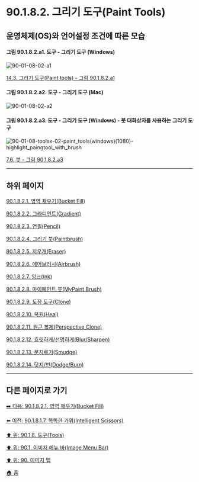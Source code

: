 # 90.1.8.2. 그리기 도구(Paint Tools)
## 운영체제(OS)와 언어설정 조건에 따른 모습

<a id="90-01-08-02-a1"></a>

#### 그림 90.1.8.2.a1. 도구 - 그리기 도구 (Windows)
![90-01-08-02-a1](https://github.com/wonder13662/gimp/assets/15767104/29a78a3a-5bcb-48c9-a6d7-684b9b61c3b3)

[14.3. 그리기 도구(Paint tools) - 그림 90.1.8.2.a1](./14-03-00-paint-tools.md#90-01-08-02-a1)

<a id="90-01-08-02-a2"></a>

#### 그림 90.1.8.2.a2. 도구 - 그리기 도구 (Mac)
![90-01-08-02-a2](https://github.com/wonder13662/gimp/assets/15767104/b9f3c2af-444d-45f7-9eac-140543bf15ac)

<a id="90-01-08-02-a3"></a>

#### 그림 90.1.8.2.a3. 도구 - 그리기 도구 (Windows) - 붓 대화상자를 사용하는 그리기 도구
![90-01-08-toolsx-02-paint_tools(windows)(1080)-highlight_paingtool_with_brush](https://github.com/wonder13662/gimp/assets/15767104/575ab6ad-1299-4594-b2d8-3dbeb9537763)

[7.6. 붓 - 그림 90.1.8.2.a3](./07-06-00-brushes.md#90-01-08-02-a3)

***

## 하위 페이지

[90.1.8.2.1. 영역 채우기(Bucket Fill)](./90-01-08-02-01-bucket_fill.md)

[90.1.8.2.2. 그라디언트(Gradient)](./90-01-08-02-02-gradient.md)

[90.1.8.2.3. 연필(Pencil)](./90-01-08-02-03-pencil.md)

[90.1.8.2.4. 그리기 붓(Paintbrush)](./90-01-08-02-04-paintbrush.md)

[90.1.8.2.5. 지우개(Eraser)](./90-01-08-02-05-eraser.md)

[90.1.8.2.6. 에어브러시(Airbrush)](./90-01-08-02-06-airbrush.md)

[90.1.8.2.7. 잉크(Ink)](./90-01-08-02-07-ink.md)

[90.1.8.2.8. 마이페인트 붓(MyPaint Brush)](./90-01-08-02-08-mypaint_brush.md)

[90.1.8.2.9. 도장 도구(Clone)](./90-01-08-02-09-clone.md)

[90.1.8.2.10. 복원(Heal)](./90-01-08-02-10-heal.md)

[90.1.8.2.11. 원근 복제(Perspective Clone)](./90-01-08-02-11-perspective_clone.md)

[90.1.8.2.12. 흐릿하게/선명하게(Blur/Sharpen)](./90-01-08-02-12-blur_sharpen.md)

[90.1.8.2.13. 문지르기(Smudge)](./90-01-08-02-13-smudge.md)

[90.1.8.2.14. 닷지/번(Dodge/Burn)](./90-01-08-02-14-dodge_burn.md)

***

## 다른 페이지로 가기

[➡️ 다음: 90.1.8.2.1. 영역 채우기(Bucket Fill)](./90-01-08-02-01-bucket_fill.md)

[⬅️ 이전: 90.1.8.1.7. 똑똑한 가위(Intelligent Scissors)](./90-01-08-01-07-intelligent_scissors.md)

[⬆️ 위: 90.1.8. 도구(Tools)](./90-01-08-00-tools.md)

[⬆️ 위: 90.1. 이미지 메뉴 바(Image Menu Bar)](./90-01-00-image-menu-bar.md)

[⬆️ 위: 90. 이미지 맵](./90-00-image-map.md)

[🏠 홈](./00-home.md)
